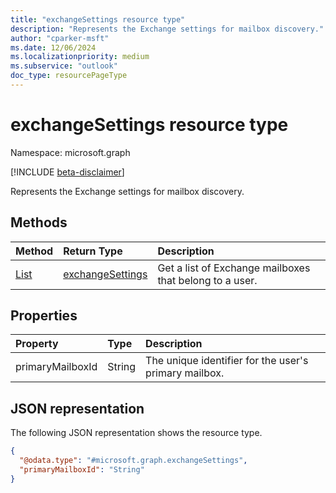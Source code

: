 ```yaml
---
title: "exchangeSettings resource type"
description: "Represents the Exchange settings for mailbox discovery."
author: "cparker-msft"
ms.date: 12/06/2024
ms.localizationpriority: medium
ms.subservice: "outlook"
doc_type: resourcePageType
---
```


# exchangeSettings resource type

Namespace: microsoft.graph

[!INCLUDE [beta-disclaimer](../../includes/beta-disclaimer.md)]

Represents the Exchange settings for mailbox discovery.

## Methods
| Method       | Return Type  |Description|
|:---------------|:--------|:----------|
|[List](../api/usersettings-list-exchange.md)|[exchangeSettings](../resources/exchangesettings.md)|Get a list of Exchange mailboxes that belong to a user.|

## Properties
|Property|Type|Description|
|:---|:---|:---|
|primaryMailboxId|String|The unique identifier for the user's primary mailbox.|

## JSON representation
The following JSON representation shows the resource type.
<!-- {
  "blockType": "resource",
  "keyProperty": "id",
  "@odata.type": "microsoft.graph.exchangeSettings",
  "openType": false
}
-->
``` json
{
  "@odata.type": "#microsoft.graph.exchangeSettings",
  "primaryMailboxId": "String"
}
```
